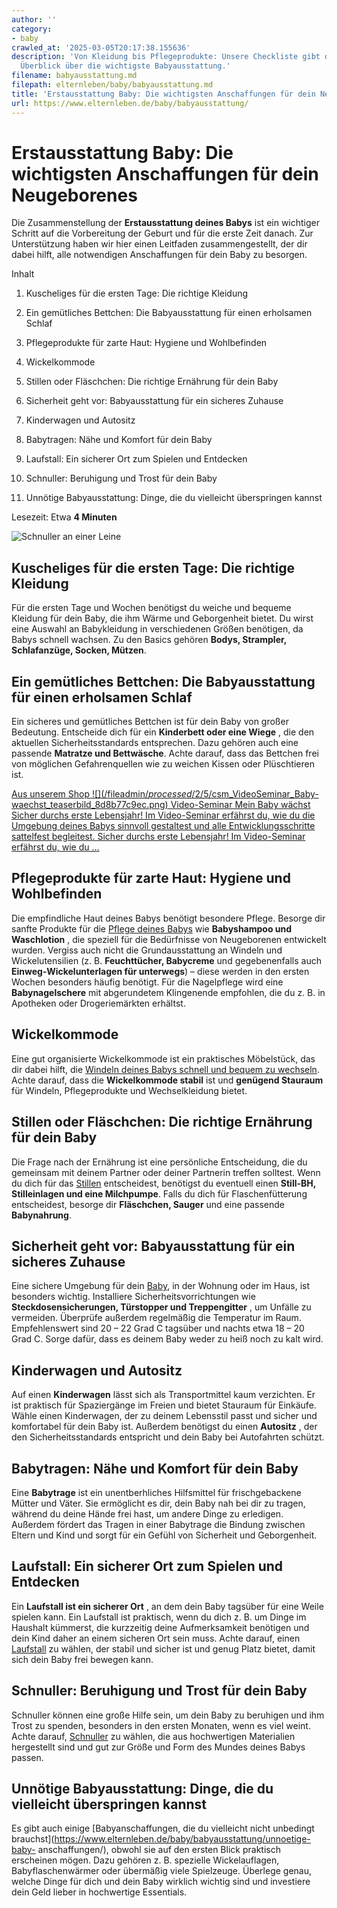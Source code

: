 ```yaml
---
author: ''
category:
- baby
crawled_at: '2025-03-05T20:17:38.155636'
description: 'Von Kleidung bis Pflegeprodukte: Unsere Checkliste gibt dir einen hilfreichen
  Überblick über die wichtigste Babyausstattung.'
filename: babyausstattung.md
filepath: elternleben/baby/babyausstattung.md
title: 'Erstausstattung Baby: Die wichtigsten Anschaffungen für dein Neugeborenes'
url: https://www.elternleben.de/baby/babyausstattung/
---
```


#  Erstausstattung Baby: Die wichtigsten Anschaffungen für dein Neugeborenes

Die Zusammenstellung der **Erstausstattung deines Babys** ist ein wichtiger
Schritt auf die Vorbereitung der Geburt und für die erste Zeit danach. Zur
Unterstützung haben wir hier einen Leitfaden zusammengestellt, der dir dabei
hilft, alle notwendigen Anschaffungen für dein Baby zu besorgen.

Inhalt

1. Kuscheliges für die ersten Tage: Die richtige Kleidung

2. Ein gemütliches Bettchen: Die Babyausstattung für einen erholsamen Schlaf

3. Pflegeprodukte für zarte Haut: Hygiene und Wohlbefinden

4. Wickelkommode

5. Stillen oder Fläschchen: Die richtige Ernährung für dein Baby

6. Sicherheit geht vor: Babyausstattung für ein sicheres Zuhause

7. Kinderwagen und Autositz

8. Babytragen: Nähe und Komfort für dein Baby

9. Laufstall: Ein sicherer Ort zum Spielen und Entdecken

10. Schnuller: Beruhigung und Trost für dein Baby

11. Unnötige Babyausstattung: Dinge, die du vielleicht überspringen kannst

Lesezeit: Etwa **4 Minuten**

![Schnuller an einer
Leine](/fileadmin/_processed_/a/b/csm_pro_u_con_Babys_ohne_Windel_funktioniert_das__cc2cbea025.jpg)

##  Kuscheliges für die ersten Tage: Die richtige Kleidung

Für die ersten Tage und Wochen benötigst du weiche und bequeme Kleidung für
dein Baby, die ihm Wärme und Geborgenheit bietet. Du wirst eine Auswahl an
Babykleidung in verschiedenen Größen benötigen, da Babys schnell wachsen. Zu
den Basics gehören **Bodys, Strampler, Schlafanzüge, Socken, Mützen**.

##  Ein gemütliches Bettchen: Die Babyausstattung für einen erholsamen Schlaf

Ein sicheres und gemütliches Bettchen ist für dein Baby von großer Bedeutung.
Entscheide dich für ein **Kinderbett oder eine Wiege** , die den aktuellen
Sicherheitsstandards entsprechen. Dazu gehören auch eine passende **Matratze
und Bettwäsche**. Achte darauf, dass das Bettchen frei von möglichen
Gefahrenquellen wie zu weichen Kissen oder Plüschtieren ist.

[ Aus unserem Shop ![](/fileadmin/_processed_/2/5/csm_VideoSeminar_Baby-
waechst_teaserbild_8d8b77c9ec.png) Video-Seminar Mein Baby wächst Sicher
durchs erste Lebensjahr! Im Video-Seminar erfährst du, wie du die Umgebung
deines Babys sinnvoll gestaltest und alle Entwicklungsschritte sattelfest
begleitest. Sicher durchs erste Lebensjahr! Im Video-Seminar erfährst du, wie
du …  ](/shop/video-seminar-mein-baby-waechst/)

##  Pflegeprodukte für zarte Haut: Hygiene und Wohlbefinden

Die empfindliche Haut deines Babys benötigt besondere Pflege. Besorge dir
sanfte Produkte für die [Pflege deines
Babys](https://www.elternleben.de/baby/babypflege/) wie **Babyshampoo und
Waschlotion** , die speziell für die Bedürfnisse von Neugeborenen entwickelt
wurden. Vergiss auch nicht die Grundausstattung an Windeln und
Wickelutensilien (z. B. **Feuchttücher, Babycreme** und gegebenenfalls auch
**Einweg-Wickelunterlagen für unterwegs**) – diese werden in den ersten Wochen
besonders häufig benötigt. Für die Nagelpflege wird eine **Babynagelschere**
mit abgerundetem Klingenende empfohlen, die du z. B. in Apotheken oder
Drogeriemärkten erhältst.

##  Wickelkommode

Eine gut organisierte Wickelkommode ist ein praktisches Möbelstück, das dir
dabei hilft, die [Windeln deines Babys schnell und bequem zu
wechseln](https://www.elternleben.de/baby/babypflege/wickeln/). Achte darauf,
dass die **Wickelkommode stabil** ist und **genügend Stauraum** für Windeln,
Pflegeprodukte und Wechselkleidung bietet.

##  Stillen oder Fläschchen: Die richtige Ernährung für dein Baby

Die Frage nach der Ernährung ist eine persönliche Entscheidung, die du
gemeinsam mit deinem Partner oder deiner Partnerin treffen solltest. Wenn du
dich für das [Stillen](https://www.elternleben.de/baby/stillen/) entscheidest,
benötigst du eventuell einen **Still-BH, Stilleinlagen und eine Milchpumpe**.
Falls du dich für Flaschenfütterung entscheidest, besorge dir **Fläschchen,
Sauger** und eine passende **Babynahrung**.

##  Sicherheit geht vor: Babyausstattung für ein sicheres Zuhause

Eine sichere Umgebung für dein [Baby](https://www.elternleben.de/baby/
"Baby"), in der Wohnung oder im Haus, ist besonders wichtig. Installiere
Sicherheitsvorrichtungen wie **Steckdosensicherungen, Türstopper und
Treppengitter** , um Unfälle zu vermeiden. Überprüfe außerdem regelmäßig die
Temperatur im Raum. Empfehlenswert sind 20 – 22 Grad C tagsüber und nachts
etwa 18 – 20 Grad C. Sorge dafür, dass es deinem Baby weder zu heiß noch zu
kalt wird.

##  Kinderwagen und Autositz

Auf einen **Kinderwagen** lässt sich als Transportmittel kaum verzichten. Er
ist praktisch für Spaziergänge im Freien und bietet Stauraum für Einkäufe.
Wähle einen Kinderwagen, der zu deinem Lebensstil passt und sicher und
komfortabel für dein Baby ist. Außerdem benötigst du einen **Autositz** , der
den Sicherheitsstandards entspricht und dein Baby bei Autofahrten schützt.

##  Babytragen: Nähe und Komfort für dein Baby

Eine **Babytrage** ist ein unentberhliches Hilfsmittel für frischgebackene
Mütter und Väter. Sie ermöglicht es dir, dein Baby nah bei dir zu tragen,
während du deine Hände frei hast, um andere Dinge zu erledigen. Außerdem
fördert das Tragen in einer Babytrage die Bindung zwischen Eltern und Kind und
sorgt für ein Gefühl von Sicherheit und Geborgenheit.

##  Laufstall: Ein sicherer Ort zum Spielen und Entdecken

Ein **Laufstall ist ein sicherer Ort** , an dem dein Baby tagsüber für eine
Weile spielen kann. Ein Laufstall ist praktisch, wenn du dich z. B. um Dinge
im Haushalt kümmerst, die kurzzeitig deine Aufmerksamkeit benötigen und dein
Kind daher an einem sicheren Ort sein muss. Achte darauf, einen
[Laufstall](https://www.elternleben.de/baby/babyausstattung/laufstall/) zu
wählen, der stabil und sicher ist und genug Platz bietet, damit sich dein Baby
frei bewegen kann.

##  Schnuller: Beruhigung und Trost für dein Baby

Schnuller können eine große Hilfe sein, um dein Baby zu beruhigen und ihm
Trost zu spenden, besonders in den ersten Monaten, wenn es viel weint. Achte
darauf,
[Schnuller](https://www.elternleben.de/baby/babyausstattung/schnuller/) zu
wählen, die aus hochwertigen Materialien hergestellt sind und gut zur Größe
und Form des Mundes deines Babys passen.

##  Unnötige Babyausstattung: Dinge, die du vielleicht überspringen kannst

Es gibt auch einige [Babyanschaffungen, die du vielleicht nicht unbedingt
brauchst](https://www.elternleben.de/baby/babyausstattung/unnoetige-baby-
anschaffungen/), obwohl sie auf den ersten Blick praktisch erscheinen mögen.
Dazu gehören z. B. spezielle Wickelauflagen, Babyflaschenwärmer oder übermäßig
viele Spielzeuge. Überlege genau, welche Dinge für dich und dein Baby wirklich
wichtig sind und investiere dein Geld lieber in hochwertige Essentials.


